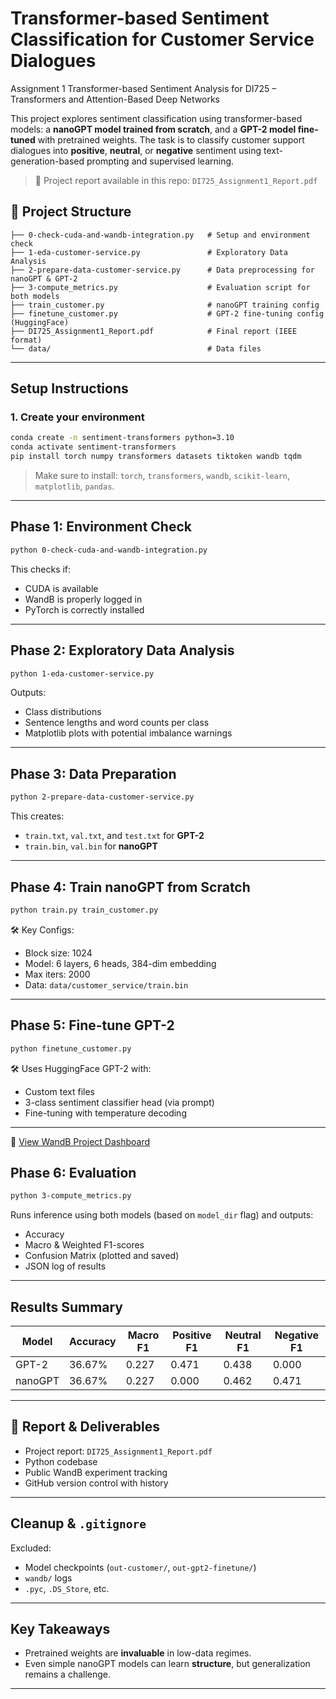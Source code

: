 # Transformer-based Sentiment Classification for Customer Service Dialogues
Assignment 1 Transformer-based Sentiment Analysis for DI725 – Transformers and Attention-Based Deep Networks

This project explores sentiment classification using transformer-based models: a **nanoGPT model trained from scratch**, and a **GPT-2 model fine-tuned** with pretrained weights. The task is to classify customer support dialogues into **positive**, **neutral**, or **negative** sentiment using text-generation-based prompting and supervised learning.

> 📄 Project report available in this repo: `DI725_Assignment1_Report.pdf`

## 📁 Project Structure

```
├── 0-check-cuda-and-wandb-integration.py   # Setup and environment check
├── 1-eda-customer-service.py               # Exploratory Data Analysis
├── 2-prepare-data-customer-service.py      # Data preprocessing for nanoGPT & GPT-2
├── 3-compute_metrics.py                    # Evaluation script for both models
├── train_customer.py                       # nanoGPT training config
├── finetune_customer.py                    # GPT-2 fine-tuning config (HuggingFace)
├── DI725_Assignment1_Report.pdf            # Final report (IEEE format)
└── data/                                   # Data files
```

---

## Setup Instructions

### 1. Create your environment
```bash
conda create -n sentiment-transformers python=3.10
conda activate sentiment-transformers
pip install torch numpy transformers datasets tiktoken wandb tqdm
```

> Make sure to install: `torch`, `transformers`, `wandb`, `scikit-learn`, `matplotlib`, `pandas`.

---

## Phase 1: Environment Check

```bash
python 0-check-cuda-and-wandb-integration.py
```

This checks if:
- CUDA is available
- WandB is properly logged in
- PyTorch is correctly installed

---

## Phase 2: Exploratory Data Analysis

```bash
python 1-eda-customer-service.py
```

Outputs:
- Class distributions
- Sentence lengths and word counts per class
- Matplotlib plots with potential imbalance warnings

---

## Phase 3: Data Preparation

```bash
python 2-prepare-data-customer-service.py
```

This creates:
- `train.txt`, `val.txt`, and `test.txt` for **GPT-2**
- `train.bin`, `val.bin` for **nanoGPT**

---

## Phase 4: Train nanoGPT from Scratch

```bash
python train.py train_customer.py
```

🛠️ Key Configs:
- Block size: 1024
- Model: 6 layers, 6 heads, 384-dim embedding
- Max iters: 2000
- Data: `data/customer_service/train.bin`


---

## Phase 5: Fine-tune GPT-2

```bash
python finetune_customer.py
```

🛠️ Uses HuggingFace GPT-2 with:
- Custom text files
- 3-class sentiment classifier head (via prompt)
- Fine-tuning with temperature decoding

---

🔗 [View WandB Project Dashboard](https://wandb.ai/turkanispak-middle-east-technical-university/transformer-sentiment-analysis)

## Phase 6: Evaluation

```bash
python 3-compute_metrics.py
```

Runs inference using both models (based on `model_dir` flag) and outputs:
- Accuracy
- Macro & Weighted F1-scores
- Confusion Matrix (plotted and saved)
- JSON log of results

---

## Results Summary

| Model       | Accuracy | Macro F1 | Positive F1 | Neutral F1 | Negative F1 |
|-------------|----------|----------|-------------|------------|-------------|
| GPT-2       | 36.67%   | 0.227    | 0.471       | 0.438      | 0.000       |
| nanoGPT     | 36.67%   | 0.227    | 0.000       | 0.462      | 0.471       |

---

## 📄 Report & Deliverables

- Project report: `DI725_Assignment1_Report.pdf`
- Python codebase
- Public WandB experiment tracking
- GitHub version control with history

---

## Cleanup & `.gitignore`

Excluded:
- Model checkpoints (`out-customer/`, `out-gpt2-finetune/`)
- `wandb/` logs
- `.pyc`, `.DS_Store`, etc.

---

## Key Takeaways

- Pretrained weights are **invaluable** in low-data regimes.
- Even simple nanoGPT models can learn **structure**, but generalization remains a challenge.

---
